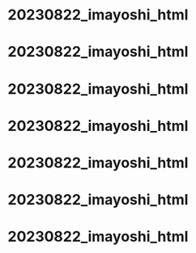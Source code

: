 
# 20230822_imayoshi_html
# 20230822_imayoshi_html
# 20230822_imayoshi_html
# 20230822_imayoshi_html
# 20230822_imayoshi_html
# 20230822_imayoshi_html
# 20230822_imayoshi_html
